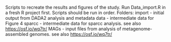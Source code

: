Scripts to recreate the results and figures of the study. Run Data_import.R in a fresh R project first. Scripts should be run in order.
Folders:
import - initial output from DADA2 analysis and metadata
data - intermediate data for Figure 4
sparcc - intermediate data for sparcc analysis. see also https://osf.io/wq7tr/
MAGs - input files from analysis of metagenome-assembled genomes. see also https://osf.io/wq7tr/
